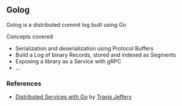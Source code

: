 ## Golog

Golog is a distributed commit log built using Go

Concepts covered
- Serialization and deserialization using Protocol Buffers
- Build a Log of binary Records, stored and indexed as Segments
- Exposing a library as a Service with gRPC
- ...

### References

- [Distributed Services with Go](https://pragprog.com/titles/tjgo/distributed-services-with-go) by [Travis Jeffery](https://twitter.com/travisjeffery)
